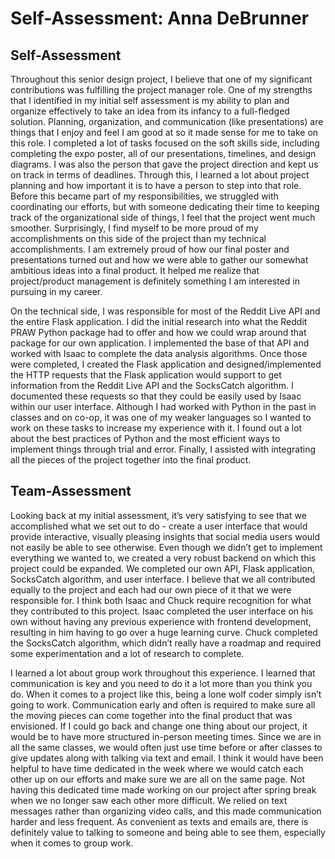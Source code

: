 # Self-Assessment: Anna DeBrunner
## Self-Assessment
Throughout this senior design project, I believe that one of my significant contributions was fulfilling the project manager role. One of my strengths that I identified in my initial self assessment is my ability to plan and organize effectively to take an idea from its infancy to a full-fledged solution. Planning, organization, and communication (like presentations) are things that I enjoy and feel I am good at so it made sense for me to take on this role. I completed a lot of tasks focused on the soft skills side, including completing the expo poster, all of our presentations, timelines, and design diagrams. I was also the person that gave the project direction and kept us on track in terms of deadlines. Through this, I learned a lot about project planning and how important it is to have a person to step into that role. Before this became part of my responsibilities, we struggled with coordinating our efforts, but with someone dedicating their time to keeping track of the organizational side of things, I feel that the project went much smoother. Surprisingly, I find myself to be more proud of my accomplishments on this side of the project than my technical accomplishments. I am extremely proud of how our final poster and presentations turned out and how we were able to gather our somewhat ambitious ideas into a final product. It helped me realize that project/product management is definitely something I am interested in pursuing in my career.

On the technical side, I was responsible for most of the Reddit Live API and the entire Flask application. I did the initial research into what the Reddit PRAW Python package had to offer and how we could wrap around that package for our own application. I implemented the base of that API and worked with Isaac to complete the data analysis algorithms. Once those were completed, I created the Flask application and designed/implemented the HTTP requests that the Flask application would support to get information from the Reddit Live API and the SocksCatch algorithm. I documented these requests so that they could be easily used by Isaac within our user interface. Although I had worked with Python in the past in classes and on co-op, it was one of my weaker languages so I wanted to work on these tasks to increase my experience with it. I found out a lot about the best practices of Python and the most efficient ways to implement things through trial and error. Finally, I assisted with integrating all the pieces of the project together into the final product.

## Team-Assessment
Looking back at my initial assessment, it’s very satisfying to see that we accomplished what we set out to do - create a user interface that would provide interactive, visually pleasing insights that social media users would not easily be able to see otherwise. Even though we didn’t get to implement everything we wanted to, we created a very robust backend on which this project could be expanded. We completed our own API, Flask application, SocksCatch algorithm, and user interface. I believe that we all contributed equally to the project and each had our own piece of it that we were responsible for. I think both Isaac and Chuck require recognition for what they contributed to this project. Isaac completed the user interface on his own without having any previous experience with frontend development, resulting in him having to go over a huge learning curve. Chuck completed the SocksCatch algorithm, which didn’t really have a roadmap and required some experimentation and a lot of research to complete.

I learned a lot about group work throughout this experience. I learned that communication is key and you need to do it a lot more than you think you do. When it comes to a project like this, being a lone wolf coder simply isn’t going to work. Communication early and often is required to make sure all the moving pieces can come together into the final product that was envisioned. If I could go back and change one thing about our project, it would be to have more structured in-person meeting times. Since we are in all the same classes, we would often just use time before or after classes to give updates along with talking via text and email. I think it would have been helpful to have time dedicated in the week where we would catch each other up on our efforts and make sure we are all on the same page. Not having this dedicated time made working on our project after spring break when we no longer saw each other more difficult. We relied on text messages rather than organizing video calls, and this made communication harder and less frequent. As convenient as texts and emails are, there is definitely value to talking to someone and being able to see them, especially when it comes to group work.

